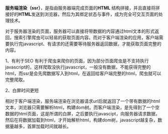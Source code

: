 **服务端渲染（ssr）**，是指由服务器端完成页面的**HTML** 结构拼接，并且直接将拼接好的**HTML**发送到浏览器，然后为其绑定状态与事件，成为完全可交互页面的处理技术。

对于服务器渲染的页面，服务器可以直接将带数据的内容通过html文本的形式返回，搜索引擎爬虫可以轻易的获取页面内容。而对于客户端渲染的应用，客户端需要执行完javascript、有请求的还需要等待服务器返回数据，才能获取页面完整的内容。

1、有利于SEO
有利于爬⾍来爬你的页⾯，因为部分页⾯爬⾍是不⽀持执⾏javascript的，这样爬取没执行javascript，一般没有数据，不能获得完整的html，而ssr是会先爬数据写入到html，在返回给客户端完整的html，爬虫就可以完整爬取。

2、白屏时间更短

相对于客户端渲染，服务端渲染在浏览器请求url后就返回了一个带有数据的html文本，浏览器只需要解析html，构建dom树。而客户端渲染，是先得到了一个空数据的html页面，这是所谓的白屏，之后要执行javascipt，向服务器请求数据，然后在将数据加载到html，才开始解析html，构建dom树，javascript越复杂，数据量越多，首屏加载时间就越长。